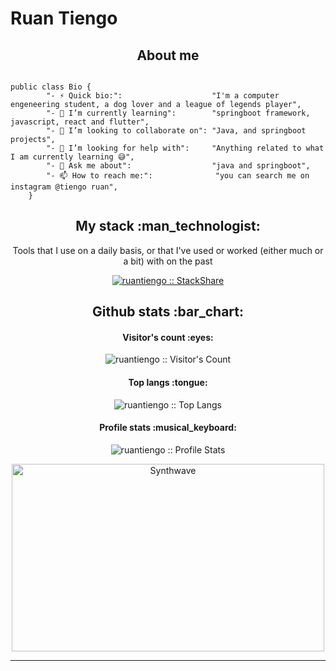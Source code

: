 # Ruan Tiengo

<h2 align="center">About me</h2>

```golang

public class Bio {
		"- ⚡ Quick bio:":                    "I'm a computer engeneering student, a dog lover and a league of legends player",
		"- 🌱 I’m currently learning":        "springboot framework, javascript, react and flutter",
		"- 👯 I’m looking to collaborate on": "Java, and springboot projects",
		"- 🤔 I’m looking for help with":     "Anything related to what I am currently learning 😅",
		"- 💬 Ask me about":                  "java and springboot",
		"- 📫 How to reach me:":              "you can search me on instagram @tiengo ruan",
	}
```

<h2 align="center">My stack :man_technologist:</h2>

<p align="center">Tools that I use on a daily basis, or that I've used or worked (either much or a bit) with on the past</p>
<p align="center">
  <a href="https://stackshare.io/anhello/my-personal-stack">
    <img src="http://img.shields.io/badge/tech-stack-0690fa.svg?style=flat" alt="ruantiengo :: StackShare" />
  </a>
</p>

<h2 align="center">Github stats :bar_chart:</h2>

<h4 align="center">Visitor's count :eyes:</h4>

<p align="center"><img src="https://profile-counter.glitch.me/{ruantiengo}/count.svg" alt="ruantiengo :: Visitor's Count" /></p>

<h4 align="center">Top langs :tongue:</h4>

<p align="center"><img src="https://github-readme-stats.vercel.app/api/top-langs/?username=ruantiengo&langs_count=10&theme=tokyonight&layout=compact" alt="ruantiengo :: Top Langs" /></p>

<h4 align="center">Profile stats :musical_keyboard:</h4>

<p align="center"><img src="https://github-readme-stats.vercel.app/api?username=ruantiengo&show_icons=true&theme=synthwave" alt="ruantiengo :: Profile Stats" /></p>

<p align="center"><img src="https://thumbs.gfycat.com/GoodnaturedFondGaur-size_restricted.gif" alt="Synthwave" height="300" width="500"></p>




---

